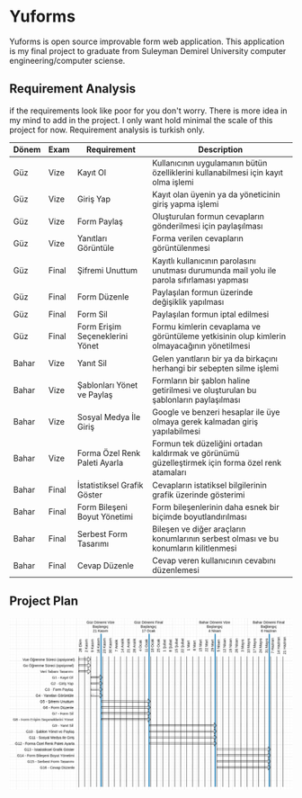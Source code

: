 # Yuforms
Yuforms is open source improvable form web application. This application is my final project to graduate from Suleyman Demirel University computer engineering/computer sciense.
## Requirement Analysis
if the requirements look like poor for you don't worry. There is more idea in my mind to add in the project. I only want hold minimal the scale of this project for now.
Requirement analysis is turkish only.

| Dönem | Exam | Requirement | Description |
| ----------- | ----------- | ----------- | ----------- |
| Güz | Vize | Kayıt Ol | Kullanıcının uygulamanın bütün özelliklerini kullanabilmesi için kayıt olma işlemi |
| Güz | Vize | Giriş Yap | Kayıt olan üyenin ya da yöneticinin giriş yapma işlemi |
| Güz | Vize | Form Paylaş | Oluşturulan formun cevapların gönderilmesi için paylaşılması |
| Güz | Vize | Yanıtları Görüntüle | Forma verilen cevapların görüntülenmesi |
| Güz | Final | Şifremi Unuttum | Kayıtlı kullanıcının parolasını unutması durumunda mail yolu ile parola sıfırlaması yapması |
| Güz | Final | Form Düzenle | Paylaşılan formun üzerinde değişiklik yapılması |
| Güz | Final | Form Sil | Paylaşılan formun iptal edilmesi |
| Güz | Final | Form Erişim Seçeneklerini Yönet | Formu kimlerin cevaplama ve görüntüleme yetkisinin olup kimlerin olmayacağının yönetilmesi |
| Bahar | Vize | Yanıt Sil | Gelen yanıtların bir ya da birkaçını herhangi bir sebepten silme işlemi |
| Bahar | Vize | Şablonları Yönet ve Paylaş | Formların bir şablon haline getirilmesi ve oluşturulan bu şablonların paylaşılması |
| Bahar | Vize | Sosyal Medya İle Giriş | Google ve benzeri hesaplar ile üye olmaya gerek kalmadan giriş yapılabilmesi |
| Bahar | Vize | Forma Özel Renk Paleti Ayarla | Formun tek düzeliğini ortadan kaldırmak ve görünümü güzelleştirmek için forma özel renk atamaları |
| Bahar | Final | İstatistiksel Grafik Göster | Cevapların istatiksel bilgilerinin grafik üzerinde gösterimi |
| Bahar | Final | Form Bileşeni Boyut Yönetimi | Form bileşenlerinin daha esnek bir biçimde boyutlandırılması |
| Bahar | Final | Serbest Form Tasarımı | Bileşen ve diğer araçların konumlarının serbest olması ve bu konumların kilitlenmesi |
| Bahar | Final | Cevap Düzenle | Cevap veren kullanıcının cevabını düzenlemesi |

## Project Plan
![project plan](https://github.com/abdyek/yuforms/blob/master/assets/readme/plan.png?raw=true)
